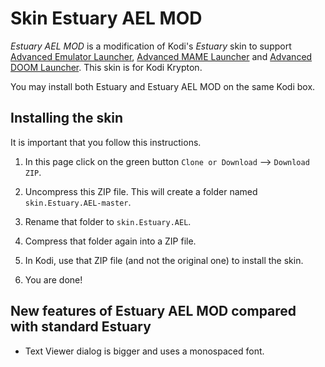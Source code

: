 # Skin Estuary AEL MOD #

*Estuary AEL MOD* is a modification of Kodi's *Estuary* skin to support [Advanced Emulator Launcher],
[Advanced MAME Launcher] and [Advanced DOOM Launcher]. This skin is for Kodi Krypton.

You may install both Estuary and Estuary AEL MOD on the same Kodi box.

[Advanced Emulator Launcher]: http://forum.kodi.tv/showthread.php?tid=287826
[Advanced MAME Launcher]: http://forum.kodi.tv/showthread.php?tid=304186
[Advanced DOOM Launcher]: https://github.com/Wintermute0110/plugin.program.advanced.DOOM.launcher

## Installing the skin ##

It is important that you follow this instructions.

  1) In this page click on the green button `Clone or Download` --> `Download ZIP`.

  2) Uncompress this ZIP file. This will create a folder named `skin.Estuary.AEL-master`.

  3) Rename that folder to `skin.Estuary.AEL`.

  4) Compress that folder again into a ZIP file. 

  5) In Kodi, use that ZIP file (and not the original one) to install the skin.

  6) You are done!

## New features of Estuary AEL MOD compared with standard Estuary ##

 * Text Viewer dialog is bigger and uses a monospaced font.
